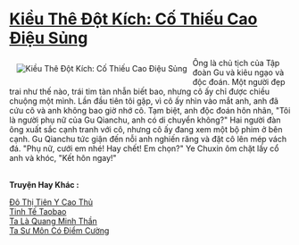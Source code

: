 <a href="https://truyentiki.com/kieu-the-dot-kich-co-thieu-cao-dieu-sung.31626/" title="Kiều Thê Đột Kích: Cố Thiếu Cao Điệu Sủng"><h1>Kiều Thê Đột Kích: Cố Thiếu Cao Điệu Sủng</h1></a><div style="display:table"><img align="right" style="float: left; padding: 10px;" src="https://truyentiki.com/a/img/str/src/31626.jpg" alt="Kiều Thê Đột Kích: Cố Thiếu Cao Điệu Sủng">Ông là chủ tịch của Tập đoàn Gu và kiêu ngạo và độc đoán. Một người đẹp trai như thế nào, trái tim tàn nhẫn biết bao, nhưng cô ấy chỉ được chiều chuộng một mình. Lần đầu tiên tôi gặp, vì cô ấy nhìn vào mắt anh, anh đã cứu cô và anh không bao giờ nhớ cô. Tạm biệt, anh độc đoán hôn nhân, "Tôi là người phụ nữ của Gu Qianchu, anh có di chuyển không?" Hai người đàn ông xuất sắc cạnh tranh với cô, nhưng cô ấy đang xem một bộ phim ở bên cạnh. Gu Qianchu tức giận đến nỗi anh nghiến răng và đặt cô lên mép vách đá. "Phụ nữ, cưới em nhé! Hay chết! Em chọn?" Ye Chuxin ôm chặt lấy cổ anh và khóc, "Kết hôn ngay!"</div><p><br><b>Truyện Hay Khác :</b></p><a href="https://truyentiki.com/do-thi-tien-y-cao-thu.31625/" alt="Đô Thị Tiên Y Cao Thủ">Đô Thị Tiên Y Cao Thủ</a><br/><a href="https://github.com/nownovels/topcv/tree/master/truyenhay/31909/README.md" alt="Tinh Tế Taobao">Tinh Tế Taobao</a><br/><a href="https://github.com/nownovels/topcv/tree/master/truyenhay/31627/README.md" alt="Ta Là Quang Minh Thần">Ta Là Quang Minh Thần</a><br/><a href="https://github.com/nownovels/topcv/tree/master/truyenhay/31901/README.md" alt="Ta Sư Môn Có Điểm Cường">Ta Sư Môn Có Điểm Cường</a><br/>